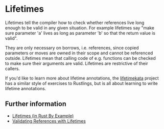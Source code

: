 # Lifetimes

Lifetimes tell the compiler how to check whether references live long
enough to be valid in any given situation. For example lifetimes say
"make sure parameter 'a' lives as long as parameter 'b' so that the return
value is valid".

They are only necessary on borrows, i.e. references,
since copied parameters or moves are owned in their scope and cannot
be referenced outside. Lifetimes mean that calling code of e.g. functions
can be checked to make sure their arguments are valid. Lifetimes are
restrictive of their callers.

If you'd like to learn more about lifetime annotations, the
[lifetimekata](https://tfpk.github.io/lifetimekata/) project
has a similar style of exercises to Rustlings, but is all about
learning to write lifetime annotations.

## Further information

- [Lifetimes (in Rust By Example)](https://doc.rust-lang.org/stable/rust-by-example/scope/lifetime.html)
- [Validating References with Lifetimes](https://doc.rust-lang.org/stable/book/ch10-03-lifetime-syntax.html)
